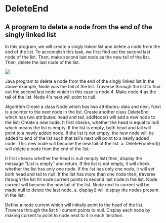 # DeleteEnd
## A program to delete a node from the end of the singly linked list

In this program, we will create a singly linked list and delete a node from the end of the list. To accomplish this task, we first find out the second last node of the list. Then, make second last node as the new tail of the list. Then, delete the last node of the list.

![](https://static.javatpoint.com/corebasic/programs/images/java-program-to-delete-a-node-from-the-end-of-the-singly-linked-list.png)

Java program to delete a node from the end of the singly linked list
In the above example, Node was the tail of the list. Traverse through the list to find out the second last node which in this case is node 4. Make node 4 as the tail of the list. Node 4's next will point to null.

Algorithm
Create a class Node which has two attributes: data and next. Next is a pointer to the next node in the list.
Create another class DeleteEnd which has two attributes: head and tail.
addNode() will add a new node to the list:
Create a new node.
It first checks, whether the head is equal to null which means the list is empty.
If the list is empty, both head and tail will point to a newly added node.
If the list is not empty, the new node will be added to end of the list such that tail's next will point to a newly added node. This new node will become the new tail of the list.
a. DeleteFromEnd() will delete a node from the end of the list:


It first checks whether the head is null (empty list) then, display the message "List is empty" and return.
If the list is not empty, it will check whether the list has only one node.
If the list has only one node, it will set both head and tail to null.
If the list has more than one node then, traverse through the list till node current points to second last node in the list.
Node current will become the new tail of the list.
Node next to current will be made null to delete the last node.
a. display() will display the nodes present in the list:

Define a node current which will initially point to the head of the list.
Traverse through the list till current points to null.
Display each node by making current to point to node next to it in each iteration.
